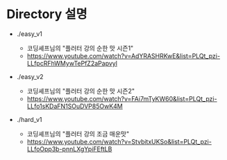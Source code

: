 # Directory 설명
- ./easy_v1
    - 코딩셰프님의 "플러터 강의 순한 맛 시즌1"
    - https://www.youtube.com/watch?v=AdYRASHRKwE&list=PLQt_pzi-LLfpcRFhWMywTePfZ2aPapvyl

- ./easy_v2
    - 코딩셰프님의 "플러터 강의 순한 맛 시즌2"
    - https://www.youtube.com/watch?v=FAi7mTyKW60&list=PLQt_pzi-LLfo1sKDaFN1SOuDVP85OwK4M
- ./hard_v1
    - 코딩셰프님의 "플러터 강의 조금 매운맛"
    - https://www.youtube.com/watch?v=StvbitxUKSo&list=PLQt_pzi-LLfoOpp3b-pnnLXgYpiFEftLB